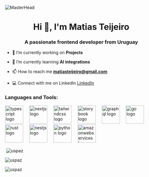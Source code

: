 ![MasterHead](https://repository-images.githubusercontent.com/588181932/e36ec678-7984-4cdd-8e4c-a3932772ff8e)
<h1 align="center">Hi 👋, I'm Matias Teijeiro</h1>
<h3 align="center">A passionate frontend developer from Uruguay</h3>

- 🔭 I’m currently working on **Projects**

- 🌱 I’m currently learning **AI integrations**

- 📫 How to reach me **matiasteijeiro@gmail.com**

- 💻  Connect with me on LinkedIn <a href="https://www.linkedin.com/in/matias-teijeiro/" target="_blank">LinkedIn<a/>

<h3 align="left">Languages and Tools:</h3>
<p align="left">  <img src="https://skillicons.dev/icons?i=ts" height="60" alt="typescript logo"  />
  <img width="12" />
  <img src="https://skillicons.dev/icons?i=nextjs" height="60" alt="nextjs logo"  />
  <img width="12" />
  <img src="https://skillicons.dev/icons?i=tailwind" height="60" alt="tailwindcss logo"  />
  <img width="12" />
  <img src="https://cdn.jsdelivr.net/gh/devicons/devicon/icons/storybook/storybook-original.svg" height="60" alt="storybook logo"  />
  <img width="12" />
  <img src="https://skillicons.dev/icons?i=graphql" height="60" alt="graphql logo"  />
  <img width="12" />
  <img src="https://skillicons.dev/icons?i=go" height="60" alt="go logo"  />
  <img width="12" />
  <img src="https://skillicons.dev/icons?i=rust" height="60" alt="rust logo"  />
  <img width="12" />
  <img src="https://skillicons.dev/icons?i=nestjs" height="60" alt="nestjs logo"  />
  <img width="12" />
  <img src="https://skillicons.dev/icons?i=py" height="60" alt="python logo"  />
  <img width="12" />
  <img src="https://skillicons.dev/icons?i=aws" height="60" alt="amazonwebservices logo"  />
</p>

<p>&nbsp;<img align="center" src="https://github-readme-stats.vercel.app/api?username=uspaz&show_icons=true&locale=en" alt="uspaz" /></p>
<p><img align="center" src="https://github-readme-streak-stats.herokuapp.com/?user=uspaz&" alt="uspaz" /></p>
<p><img align="left" src="https://github-readme-stats.vercel.app/api/top-langs?username=uspaz&show_icons=true&locale=en&layout=compact" alt="uspaz" /></p>
